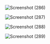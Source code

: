 ![Screenshot (286)](https://github.com/widana99/DesainWeb/assets/145973489/04f7a45f-d7c0-4da2-96c5-d6f16595a429)

![Screenshot (287)](https://github.com/widana99/DesainWeb/assets/145973489/cac14f70-1f85-4958-8152-a8173db54b87)

![Screenshot (288)](https://github.com/widana99/DesainWeb/assets/145973489/a5289474-98ac-4cbd-b086-194d6c893358)

![Screenshot (289)](https://github.com/widana99/DesainWeb/assets/145973489/7ad09787-b5ca-4ed8-843a-d6eeb7c90331)
